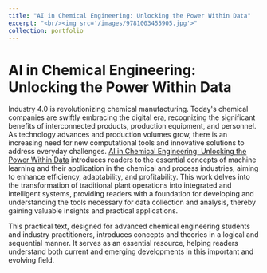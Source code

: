 ```yaml
---
title: "AI in Chemical Engineering: Unlocking the Power Within Data"
excerpt: "<br/><img src='/images/9781003455905.jpg'>"
collection: portfolio
---
```


AI in Chemical Engineering: Unlocking the Power Within Data
======
Industry 4.0 is revolutionizing chemical manufacturing. Today's chemical companies are swiftly embracing the digital era, recognizing the significant benefits of interconnected products, production equipment, and personnel. As technology advances and production volumes grow, there is an increasing need for new computational tools and innovative solutions to address everyday challenges. [AI in Chemical Engineering: Unlocking the Power Within Data](https://www.taylorfrancis.com/books/mono/10.1201/9781003455905/ai-chemical-engineering-josé-romagnoli-luis-briceño-mena-vidhyadhar-manee) introduces readers to the essential concepts of machine learning and their application in the chemical and process industries, aiming to enhance efficiency, adaptability, and profitability. This work delves into the transformation of traditional plant operations into integrated and intelligent systems, providing readers with a foundation for developing and understanding the tools necessary for data collection and analysis, thereby gaining valuable insights and practical applications.

This practical text, designed for advanced chemical engineering students and industry practitioners, introduces concepts and theories in a logical and sequential manner. It serves as an essential resource, helping readers understand both current and emerging developments in this important and evolving field.
